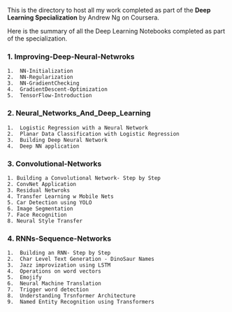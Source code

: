 This is the directory to host all my work completed as part of the **Deep Learning Specialization** by Andrew Ng on Coursera.

Here is the summary of all the Deep Learning Notebooks completed as part of the specialization.

### 1. Improving-Deep-Neural-Netwroks

    1.  NN-Initialization
    2.  NN-Regularization
    3.  NN-GradientChecking
    4.  GradientDescent-Optimization
    5.  TensorFlow-Introduction

### 2. Neural_Networks_And_Deep_Learning

    1.  Logistic Regression with a Neural Network
    2.  Planar Data Classification with Logistic Regression
    3.  Building Deep Neural Network
    4.  Deep NN application

### 3. Convolutional-Networks

    1. Building a Convolutional Network- Step by Step
    2. ConvNet Application
    3. Residual Netwroks
    4. Transfer Learning w Mobile Nets
    5. Car Detection using YOLO
    6. Image Segmentation
    7. Face Recognition
    8. Neural Style Transfer

### 4. RNNs-Sequence-Networks

    1.  Building an RNN- Step by Step
    2.  Char Level Text Generation - DinoSaur Names
    3.  Jazz improvization using LSTM
    4.  Operations on word vectors
    5.  Emojify
    6.  Neural Machine Translation
    7.  Trigger word detection
    8.  Understanding Trsnformer Architecture
    9.  Named Entity Recognition using Transformers
